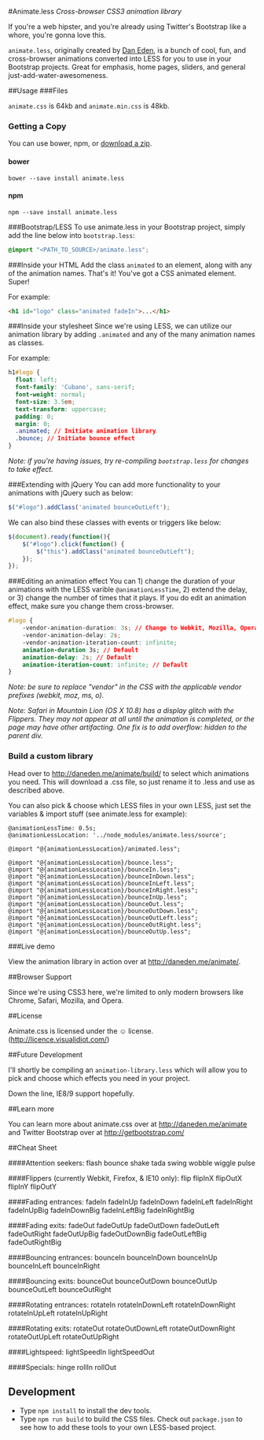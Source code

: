 #Animate.less
*Cross-browser CSS3 animation library*

If you're a web hipster, and you're already using Twitter's Bootstrap like a whore, you're gonna love this.

`animate.less`, originally created by [Dan Eden](https://github.com/daneden/animate.css "Dan Eden"), is a bunch of cool, fun, and cross-browser animations converted into LESS for you to use in your Bootstrap projects. Great for emphasis, home pages, sliders, and general just-add-water-awesomeness.

##Usage
###Files

`animate.css` is 64kb and `animate.min.css` is 48kb.

### Getting a Copy

You can use bower, npm, or [download a zip](https://github.com/machito/animate.less/archive/master.zip).

#### bower

```
bower --save install animate.less
```

#### npm
```
npm --save install animate.less
```


###Bootstrap/LESS
To use animate.less in your Bootstrap project, simply add the line below into `bootstrap.less`:

```css
@import "<PATH_TO_SOURCE>/animate.less";
```

###Inside your HTML
Add the class `animated` to an element, along with any of the animation names. That's it! You've got a CSS animated element. Super!

For example:

```html
<h1 id="logo" class="animated fadeIn">...</h1>
```

###Inside your stylesheet
Since we're using LESS, we can utilize our animation library by adding `.animated` and any of the many animation names as classes.

For example:

```css
h1#logo {
  float: left;
  font-family: 'Cubano', sans-serif;
  font-weight: normal;
  font-size: 3.5em;
  text-transform: uppercase;
  padding: 0;
  margin: 0;
  .animated; // Initiate animation library
  .bounce; // Initiate bounce effect
}
```

*Note: if you're having issues, try re-compiling `bootstrap.less` for changes to take effect.*

###Extending with jQuery
You can add more functionality to your animations with jQuery such as below:

```javascript
$("#logo").addClass('animated bounceOutLeft');
```

We can also bind these classes with events or triggers like below:

```javascript
$(document).ready(function(){
	$("#logo").click(function() {
		$("this").addClass("animated bounceOutLeft");
	});
});
```
###Editing an animation effect
You can 1) change the duration of your animations with the LESS varible `@animationLessTime`, 2) extend the delay, or 3) change the number of times that it plays. If you do edit an animation effect, make sure you change them cross-browser.

```css
#logo {
	-vendor-animation-duration: 3s; // Change to Webkit, Mozilla, Opera, etc.
	-vendor-animation-delay: 2s;
	-vendor-animation-iteration-count: infinite;
	animation-duration 3s; // Default
	animation-delay: 2s; // Default
 	animation-iteration-count: infinite; // Default
}
```

*Note: be sure to replace "vendor" in the CSS with the applicable vendor prefixes (webkit, moz, ms, o).*

*Note: Safari in Mountain Lion (OS X 10.8) has a display glitch with the Flippers. They may not appear at all until the animation is completed, or the page may have other artifacting. One fix is to add overflow: hidden to the parent div.*

### Build a custom library

Head over to http://daneden.me/animate/build/ to select which animations you need. This will download a .css file, so just rename it to .less and use as described above.

You can also pick & choose which LESS files in your own LESS, just set the variables & import stuff (see animate.less for example):

```less
@animationLessTime: 0.5s;
@animationLessLocation: '../node_modules/animate.less/source';

@import "@{animationLessLocation}/animated.less";

@import "@{animationLessLocation}/bounce.less";
@import "@{animationLessLocation}/bounceIn.less";
@import "@{animationLessLocation}/bounceInDown.less";
@import "@{animationLessLocation}/bounceInLeft.less";
@import "@{animationLessLocation}/bounceInRight.less";
@import "@{animationLessLocation}/bounceInUp.less";
@import "@{animationLessLocation}/bounceOut.less";
@import "@{animationLessLocation}/bounceOutDown.less";
@import "@{animationLessLocation}/bounceOutLeft.less";
@import "@{animationLessLocation}/bounceOutRight.less";
@import "@{animationLessLocation}/bounceOutUp.less";
```


###Live demo

View the animation library in action over at http://daneden.me/animate/.

##Browser Support

Since we're using CSS3 here, we're limited to only modern browsers like Chrome, Safari, Mozilla, and Opera.

##License

Animate.css is licensed under the &#9786; license. (http://licence.visualidiot.com/)

##Future Development

I'll shortly be compiling an `animation-library.less` which will allow you to pick and choose which effects you need in your project.

Down the line, IE8/9 support hopefully.

##Learn more

You can learn more about animate.css over at http://daneden.me/animate and Twitter Bootstrap over at http://getbootstrap.com/

##Cheat Sheet

####Attention seekers:
flash
bounce
shake
tada
swing
wobble
wiggle
pulse

####Flippers (currently Webkit, Firefox, &amp; IE10 only):
flip
flipInX
flipOutX
flipInY
flipOutY

####Fading entrances:
fadeIn
fadeInUp
fadeInDown
fadeInLeft
fadeInRight
fadeInUpBig
fadeInDownBig
fadeInLeftBig
fadeInRightBig

####Fading exits:
fadeOut
fadeOutUp
fadeOutDown
fadeOutLeft
fadeOutRight
fadeOutUpBig
fadeOutDownBig
fadeOutLeftBig
fadeOutRightBig

####Bouncing entrances:
bounceIn
bounceInDown
bounceInUp
bounceInLeft
bounceInRight

####Bouncing exits:
bounceOut
bounceOutDown
bounceOutUp
bounceOutLeft
bounceOutRight

####Rotating entrances:
rotateIn
rotateInDownLeft
rotateInDownRight
rotateInUpLeft
rotateInUpRight

####Rotating exits:
rotateOut
rotateOutDownLeft
rotateOutDownRight
rotateOutUpLeft
rotateOutUpRight

####Lightspeed:
lightSpeedIn
lightSpeedOut

####Specials:
hinge
rollIn
rollOut

## Development

-  Type `npm install` to install the dev tools.
-  Type `npm run build` to build the CSS files. Check out `package.json` to see how to add these tools to your own LESS-based project.
